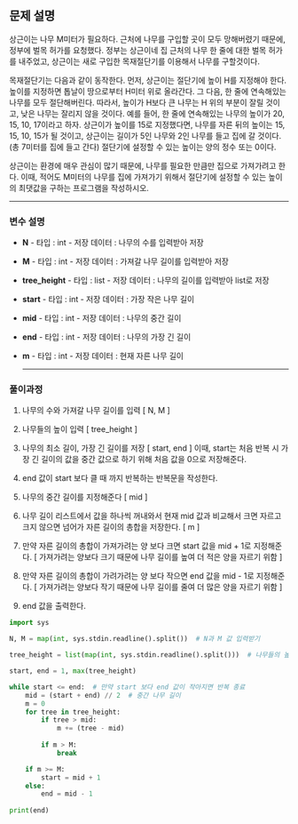 ## 문제 설명
상근이는 나무 M미터가 필요하다. 근처에 나무를 구입할 곳이 모두 망해버렸기 때문에, 정부에 벌목 허가를 요청했다. 정부는 상근이네 집 근처의 나무 한 줄에 대한 벌목 허가를 내주었고, 상근이는 새로 구입한 목재절단기를 이용해서 나무를 구할것이다.

목재절단기는 다음과 같이 동작한다. 먼저, 상근이는 절단기에 높이 H를 지정해야 한다. 높이를 지정하면 톱날이 땅으로부터 H미터 위로 올라간다. 그 다음, 한 줄에 연속해있는 나무를 모두 절단해버린다. 따라서, 높이가 H보다 큰 나무는 H 위의 부분이 잘릴 것이고, 낮은 나무는 잘리지 않을 것이다. 예를 들어, 한 줄에 연속해있는 나무의 높이가 20, 15, 10, 17이라고 하자. 상근이가 높이를 15로 지정했다면, 나무를 자른 뒤의 높이는 15, 15, 10, 15가 될 것이고, 상근이는 길이가 5인 나무와 2인 나무를 들고 집에 갈 것이다. (총 7미터를 집에 들고 간다) 절단기에 설정할 수 있는 높이는 양의 정수 또는 0이다.

상근이는 환경에 매우 관심이 많기 때문에, 나무를 필요한 만큼만 집으로 가져가려고 한다. 이때, 적어도 M미터의 나무를 집에 가져가기 위해서 절단기에 설정할 수 있는 높이의 최댓값을 구하는 프로그램을 작성하시오.


  ---
### 변수 설명
   
   - **N**
    - 타입 : int
    - 저장 데이터 : 나무의 수를 입력받아 저장
    
   
   - **M**
    - 타입 : int
    - 저장 데이터 : 가져갈 나무 길이를 입력받아 저장
    
   
   - **tree_height**
    - 타입 : list
    - 저장 데이터 : 나무의 길이를 입력받아 list로 저장
    
     
   - **start**
    - 타입 : int
    - 저장 데이터 : 가장 작은 나무 길이
   
   - **mid**
    - 타입 : int
    - 저장 데이터 : 나무의 중간 길이
    
   - **end**
    - 타입 : int
    - 저장 데이터 : 나무의 가장 긴 길이
    
   - **m**
    - 타입 : int
    - 저장 데이터 : 현재 자른 나무 길이
    
     ---
  
   ### 풀이과정
   
1. 나무의 수와 가져갈 나무 길이를 입력 \[ N, M ]

2. 나무들의 높이 입력 \[ tree_height ]

3. 나무의 최소 길이, 가장 긴 길이를 저장 \[ start, end ]
이때, start는 처음 반복 시 가장 긴 길이의 값을 중간 값으로 하기 위해 처음 값을 0으로 저장해준다.

4. end 값이 start 보다 클 때 까지 반복하는 반복문을 작성한다.

5. 나무의 중간 길이를 지정해준다 \[ mid ]

6. 나무 길이 리스트에서 값을 하나씩 꺼내와서 현재 mid 값과 비교해서 크면 자르고 크지 않으면 넘어가 자른 길이의 총합을 저장한다. \[ m ]

7. 만약 자른 길이의 총합이 가져가려는 양 보다 크면 start 값을 mid + 1로 지정해준다.
\[ 가져가려는 양보다 크기 때문에 나무 길이를 높여 더 적은 양을 자르기 위함 ]

8. 만약 자른 길이의 총합이 가려가려는 양 보다 작으면 end 값을 mid - 1로 지정해준다.
\[ 가져가려는 양보다 작기 때문에 나무 길이를 줄여 더 많은 양을 자르기 위함 ]

9. end 값을 출력한다.

```python
import sys

N, M = map(int, sys.stdin.readline().split())  # N과 M 값 입력받기

tree_height = list(map(int, sys.stdin.readline().split()))  # 나무들의 높이를 입력

start, end = 1, max(tree_height)

while start <= end:  # 만약 start 보다 end 값이 작아지면 반복 종료
    mid = (start + end) // 2  # 중간 나무 길이
    m = 0
    for tree in tree_height:
        if tree > mid:
            m += (tree - mid)
            
        if m > M:
            break

    if m >= M:
        start = mid + 1
    else:
        end = mid - 1
        
print(end)
```